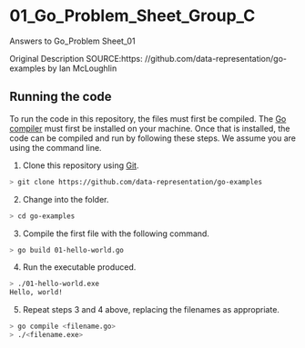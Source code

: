 # 01_Go_Problem_Sheet_Group_C
Answers to Go_Problem Sheet_01

Original Description SOURCE:https: //github.com/data-representation/go-examples by Ian McLoughlin



## Running the code
To run the code in this repository, the files must first be compiled.
The [Go compiler](https://golang.org/dl/) must first be installed on your machine.
Once that is installed, the code can be compiled and run by following these steps.
We assume you are using the command line.

1. Clone this repository using [Git](https://git-scm.com/).

```bash
> git clone https://github.com/data-representation/go-examples
```
2. Change into the folder.
```bash
> cd go-examples
```
3. Compile the first file with the following command.
```bash
> go build 01-hello-world.go
```
4. Run the executable produced.
```bash
> ./01-hello-world.exe
Hello, world!
```
5. Repeat steps 3 and 4 above, replacing the filenames as appropriate.
```bash
> go compile <filename.go>
> ./<filename.exe>
```
